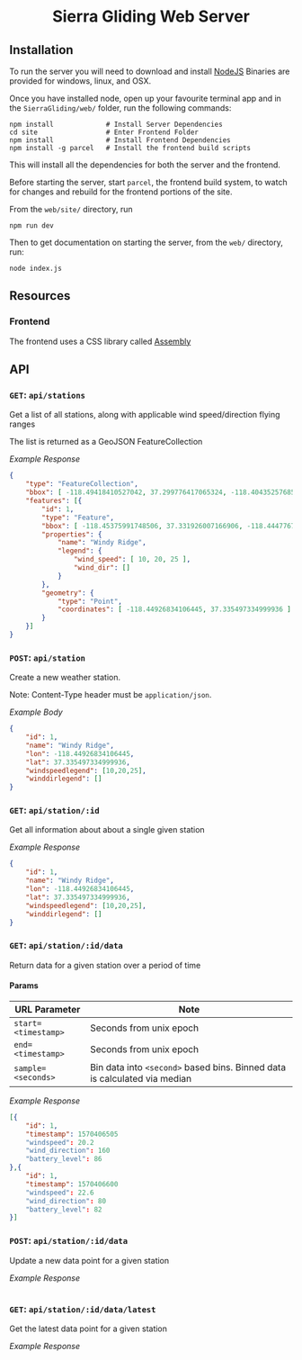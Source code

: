 <h1 align=center>Sierra Gliding Web Server</h1>

## Installation

To run the server you will need to download and install [NodeJS](https://nodejs.org/en/)
Binaries are provided for windows, linux, and OSX.

Once you have installed node, open up your favourite terminal app
and in the `SierraGliding/web/` folder, run the following commands:

```
npm install             # Install Server Dependencies
cd site                 # Enter Frontend Folder
npm install             # Install Frontend Dependencies
npm install -g parcel   # Install the frontend build scripts
```

This will install all the dependencies for both the server and the frontend.

Before starting the server, start `parcel`, the frontend build system, to
watch for changes and rebuild for the frontend portions of the site.

From the `web/site/` directory, run


```
npm run dev
```

Then to get documentation on starting the server, from the `web/` directory,
run:

```
node index.js
```

## Resources

### Frontend

The frontend uses a CSS library called [Assembly](https://labs.mapbox.com/assembly/)

## API

### `GET`: `api/stations`

Get a list of all stations, along with applicable wind speed/direction flying ranges

The list is returned as a GeoJSON FeatureCollection

*Example Response*

```JSON
{
    "type": "FeatureCollection",
    "bbox": [ -118.49418410527042, 37.299776417065324, -118.40435257685847, 37.371201273908426 ],
    "features": [{
        "id": 1,
        "type": "Feature",
        "bbox": [ -118.45375991748506, 37.331926007166906, -118.44477676464385, 37.339068493042674 ],
        "properties": {
            "name": "Windy Ridge",
            "legend": {
                "wind_speed": [ 10, 20, 25 ],
                "wind_dir": []
            }
        },
        "geometry": {
            "type": "Point",
            "coordinates": [ -118.44926834106445, 37.335497334999936 ]
        }
    }]
}
```

### `POST`: `api/station`

Create a new weather station.

Note: Content-Type header must be `application/json`.

*Example Body*

```JSON
{
    "id": 1,
    "name": "Windy Ridge",
    "lon": -118.44926834106445,
    "lat": 37.335497334999936,
    "windspeedlegend": [10,20,25],
    "winddirlegend": []
}
```

### `GET`: `api/station/:id`

Get all information about about a single
given station

*Example Response*

```JSON
{
    "id": 1,
    "name": "Windy Ridge",
    "lon": -118.44926834106445,
    "lat": 37.335497334999936,
    "windspeedlegend": [10,20,25],
    "winddirlegend": []
}
```

### `GET`: `api/station/:id/data`

Return data for a given station over a period of time

#### Params

| URL Parameter         | Note |
| --------------------- | --- |
| `start=<timestamp>`   | Seconds from unix epoch |
| `end=<timestamp>`     | Seconds from unix epoch |
| `sample=<seconds>`    | Bin data into `<second>` based bins. Binned data is calculated via median |

*Example Response*

```JSON
[{
    "id": 1,
    "timestamp": 1570406505
    "windspeed": 20.2
    "wind_direction": 160
    "battery_level": 86
},{
    "id": 1,
    "timestamp": 1570406600
    "windspeed": 22.6
    "wind_direction": 80
    "battery_level": 82
}]
```

### `POST`: `api/station/:id/data`

Update a new data point for a given station

*Example Response*

```JSON

```

### `GET`: `api/station/:id/data/latest`

Get the latest data point for a given station

*Example Response*

```JSON

```
